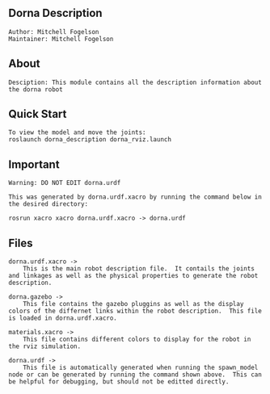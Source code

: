 ## Dorna Description 
    Author: Mitchell Fogelson
    Maintainer: Mitchell Fogelson
    
## About
    Desciption: This module contains all the description information about the dorna robot

## Quick Start
    To view the model and move the joints:
    roslaunch dorna_description dorna_rviz.launch

## Important
    Warning: DO NOT EDIT dorna.urdf
    
    This was generated by dorna.urdf.xacro by running the command below in the desired directory:

    rosrun xacro xacro dorna.urdf.xacro -> dorna.urdf

## Files
    dorna.urdf.xacro -> 
        This is the main robot description file.  It contails the joints and linkages as well as the physical properties to generate the robot description.

    dorna.gazebo -> 
        This file contains the gazebo pluggins as well as the display colors of the differnet links within the robot description.  This file is loaded in dorna.urdf.xacro.

    materials.xacro ->
        This file contains different colors to display for the robot in the rviz simulation.

    dorna.urdf -> 
        This file is automatically generated when running the spawn_model node or can be generated by running the command shown above.  This can be helpful for debugging, but should not be editted directly.

